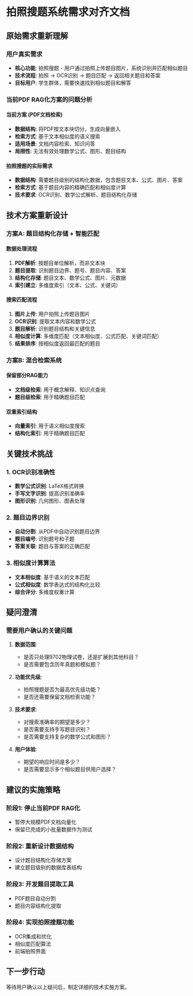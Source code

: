 # 拍照搜题系统需求对齐文档

## 原始需求重新理解

### 用户真实需求
- **核心功能**: 拍照搜题 - 用户通过拍照上传题目图片，系统识别并匹配相似题目
- **技术流程**: 拍照 → OCR识别 → 题目匹配 → 返回相关题目和答案
- **目标用户**: 学生群体，需要快速找到相似题目和解答

### 当前PDF RAG化方案的问题分析

#### 当前方案 (PDF文档检索)
- **数据结构**: 将PDF按文本块切分，生成向量嵌入
- **检索方式**: 基于文本相似度的语义搜索
- **适用场景**: 文档内容检索、知识问答
- **局限性**: 无法有效处理数学公式、图形、题目结构

#### 拍照搜题的实际需求
- **数据结构**: 需要题目级别的结构化数据，包含题目文本、公式、图片、答案
- **检索方式**: 基于题目内容的精确匹配和相似度计算
- **技术要求**: OCR识别、数学公式解析、题目结构化存储

## 技术方案重新设计

### 方案A: 题目结构化存储 + 智能匹配

#### 数据处理流程
1. **PDF解析**: 按题目单位解析，而非文本块
2. **题目提取**: 识别题目边界、题号、题目内容、答案
3. **结构化存储**: 题目文本、数学公式、图片、元数据
4. **索引建立**: 多维度索引（文本、公式、关键词）

#### 搜索匹配流程
1. **图片上传**: 用户拍照上传题目图片
2. **OCR识别**: 提取文本内容和数学公式
3. **题目解析**: 识别题目结构和关键信息
4. **相似度计算**: 多维度匹配（文本相似度、公式匹配、关键词匹配）
5. **结果排序**: 按相似度返回最匹配的题目

### 方案B: 混合检索系统

#### 保留部分RAG能力
- **文档级检索**: 用于概念解释、知识点查询
- **题目级检索**: 用于精确题目匹配

#### 双重索引结构
- **向量索引**: 用于语义相似度搜索
- **结构化索引**: 用于精确题目匹配

## 关键技术挑战

### 1. OCR识别准确性
- **数学公式识别**: LaTeX格式转换
- **手写文字识别**: 提高识别准确率
- **图形识别**: 几何图形、图表处理

### 2. 题目边界识别
- **自动分割**: 从PDF中自动识别题目边界
- **题目编号**: 识别题号和子题
- **答案关联**: 题目与答案的正确匹配

### 3. 相似度计算算法
- **文本相似度**: 基于语义的文本匹配
- **公式相似度**: 数学表达式的结构化比较
- **综合评分**: 多维度权重计算

## 疑问澄清

### 需要用户确认的关键问题

1. **数据范围**: 
   - 是否只处理9702物理试卷，还是扩展到其他科目？
   - 是否需要包含历年真题和模拟题？

2. **功能优先级**:
   - 拍照搜题是否为最高优先级功能？
   - 是否还需要保留文档检索功能？

3. **技术要求**:
   - 对搜索准确率的期望是多少？
   - 是否需要支持手写题目识别？
   - 是否需要支持复杂的数学公式和图形？

4. **用户体验**:
   - 期望的响应时间是多少？
   - 是否需要显示多个相似题目供用户选择？

## 建议的实施策略

### 阶段1: 停止当前PDF RAG化
- 暂停大规模PDF文档向量化
- 保留已完成的小批量数据作为测试

### 阶段2: 重新设计数据结构
- 设计题目结构化存储方案
- 建立题目级别的数据库表结构

### 阶段3: 开发题目提取工具
- PDF题目自动分割
- 题目内容结构化提取

### 阶段4: 实现拍照搜题功能
- OCR集成和优化
- 相似度匹配算法
- 前端拍照界面

## 下一步行动

等待用户确认以上疑问后，制定详细的技术实施方案。
